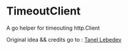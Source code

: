 # TimeoutClient

A go helper for timeouting http.Client

Original idea && credits go to : [Tanel Lebedev](https://github.com/tanel)
